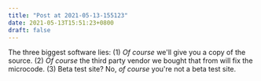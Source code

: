 ```yaml
---
title: "Post at 2021-05-13-155123"
date: 2021-05-13T15:51:23+0800
draft: false
---
```


The three biggest software lies:
	(1) *Of course* we'll give you a copy of the source.
	(2) *Of course* the third party vendor we bought that from
	    will fix the microcode.
	(3) Beta test site?  No, *of course* you're not a beta test site.
